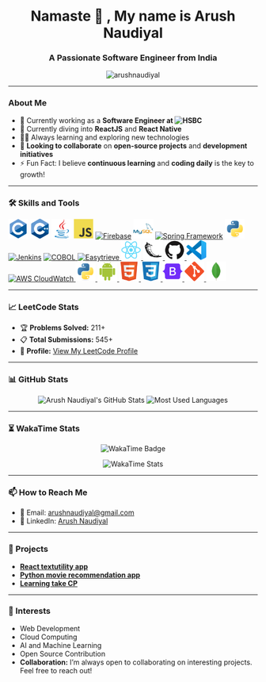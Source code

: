 <h1 align="center">Namaste 🙏 ,  My name is Arush Naudiyal</h1>
<h3 align="center">A Passionate Software Engineer from India</h3>

<p align="center">
  <img src="https://komarev.com/ghpvc/?username=arushnaudiyal&label=Profile%20views&color=0e75b6&style=flat" alt="arushnaudiyal" />
</p>

---

### About Me
- 🔭 Currently working as a **Software Engineer at <img src="https://upload.wikimedia.org/wikipedia/commons/thumb/a/aa/HSBC_logo_%282018%29.svg/1280px-HSBC_logo_%282018%29.svg.png" alt="HSBC" width="62" height="17"/>**
- 🌱 Currently diving into **ReactJS** and **React Native**
- 👨‍💻 Always learning and exploring new technologies
- 👯 **Looking to collaborate** on **open-source projects** and **development initiatives**
- ⚡ Fun Fact: I believe **continuous learning** and **coding daily** is the key to growth!

---

### 🛠️ Skills and Tools
<p align="left">
  <a href="https://www.w3schools.com/cpp/" target="_blank"><img src="https://raw.githubusercontent.com/devicons/devicon/master/icons/c/c-original.svg" alt="C" width="40" height="40"/></a>
  <a href="https://www.w3schools.com/cpp/" target="_blank"><img src="https://raw.githubusercontent.com/devicons/devicon/master/icons/cplusplus/cplusplus-original.svg" alt="C++" width="40" height="40"/></a>
  <a href="https://www.java.com" target="_blank"><img src="https://raw.githubusercontent.com/devicons/devicon/master/icons/java/java-original.svg" alt="Java" width="40" height="40"/></a>
  <a href="https://developer.mozilla.org/en-US/docs/Web/JavaScript" target="_blank"><img src="https://raw.githubusercontent.com/devicons/devicon/master/icons/javascript/javascript-original.svg" alt="JavaScript" width="40" height="40"/></a>
  <a href="https://firebase.google.com/" target="_blank"><img src="https://www.vectorlogo.zone/logos/firebase/firebase-icon.svg" alt="Firebase" width="40" height="40"/></a>
  <a href="https://www.mysql.com/" target="_blank"><img src="https://raw.githubusercontent.com/devicons/devicon/master/icons/mysql/mysql-original-wordmark.svg" alt="MySQL" width="40" height="40"/></a>
  <a href="https://spring.io/" target="_blank"><img src="https://www.vectorlogo.zone/logos/springio/springio-icon.svg" alt="Spring Framework" width="40" height="40"/></a>
  <a href="https://www.python.org" target="_blank"><img src="https://raw.githubusercontent.com/devicons/devicon/master/icons/python/python-original.svg" alt="Python" width="40" height="40"/></a>
  <a href="https://jenkins.io/" target="_blank"><img src="https://www.vectorlogo.zone/logos/jenkins/jenkins-icon.svg" alt="Jenkins" width="40" height="40"/></a>

  <!-- COBOL -->
  <a href="https://en.wikipedia.org/wiki/COBOL" target="_blank">
    <img src="https://img.shields.io/badge/COBOL-FF7F50?style=for-the-badge&logo=data:image/png;base64,..." alt="COBOL" width="50" height="50"/>
  </a>

  <!-- Easytrieve -->
  <a href="https://marketplace.visualstudio.com/items?itemName=BroadcomFD.easytrieve" target="_blank">
    <img src="https://img.shields.io/badge/Easytrieve-00BFFF?style=for-the-badge&logo=data:image/png;base64,..." alt="Easytrieve" width="50" height="50"/>
  </a>

  <!-- ReactJS -->
  <a href="https://reactjs.org/" target="_blank">
    <img src="https://raw.githubusercontent.com/devicons/devicon/master/icons/react/react-original.svg" alt="ReactJS" width="40" height="40"/>
  </a>

  <!-- Flask -->
  <a href="https://flask.palletsprojects.com/" target="_blank">
    <img src="https://raw.githubusercontent.com/devicons/devicon/master/icons/flask/flask-original.svg" alt="Flask" width="40" height="40"/>
  </a>

  <!-- GitHub -->
  <a href="https://github.com/" target="_blank">
    <img src="https://raw.githubusercontent.com/devicons/devicon/master/icons/github/github-original.svg" alt="GitHub" width="40" height="40"/>
  </a>

  <!-- VS Code -->
  <a href="https://code.visualstudio.com/" target="_blank">
    <img src="https://raw.githubusercontent.com/devicons/devicon/master/icons/vscode/vscode-original.svg" alt="VS Code" width="40" height="40"/>
  </a>

  <!-- AWS CloudWatch -->
<a href="https://aws.amazon.com/cloudwatch/" target="_blank">
  <img src="https://upload.wikimedia.org/wikipedia/commons/1/1d/AmazonWebservices_Logo.svg" alt="AWS CloudWatch" width="40" height="40"/>
</a>

  <!-- pip -->
  <a href="https://pypi.org/project/pip/" target="_blank">
    <img src="https://raw.githubusercontent.com/devicons/devicon/master/icons/python/python-original.svg" alt="pip" width="40" height="40"/>
  </a>

  <!-- Android -->
  <a href="https://developer.android.com/" target="_blank">
    <img src="https://raw.githubusercontent.com/devicons/devicon/master/icons/android/android-original.svg" alt="Android" width="40" height="40"/>
  </a>

  <!-- HTML5 -->
  <a href="https://developer.mozilla.org/en-US/docs/Web/HTML" target="_blank">
    <img src="https://raw.githubusercontent.com/devicons/devicon/master/icons/html5/html5-original.svg" alt="HTML5" width="40" height="40"/>
  </a>

  <!-- CSS -->
  <a href="https://developer.mozilla.org/en-US/docs/Web/CSS" target="_blank">
    <img src="https://raw.githubusercontent.com/devicons/devicon/master/icons/css3/css3-original.svg" alt="CSS" width="40" height="40"/>
  </a>

  <!-- Bootstrap -->
  <a href="https://getbootstrap.com/" target="_blank">
    <img src="https://raw.githubusercontent.com/devicons/devicon/master/icons/bootstrap/bootstrap-plain.svg" alt="Bootstrap" width="40" height="40"/>
  </a>

  <!-- Git -->
  <a href="https://git-scm.com/" target="_blank">
    <img src="https://raw.githubusercontent.com/devicons/devicon/master/icons/git/git-original.svg" alt="Git" width="40" height="40"/>
  </a>

  <!-- MongoDB -->
  <a href="https://www.mongodb.com/" target="_blank">
    <img src="https://raw.githubusercontent.com/devicons/devicon/master/icons/mongodb/mongodb-original.svg" alt="MongoDB" width="40" height="40"/>
  </a>
</p>

---

### 📈 LeetCode Stats
- 🏆 **Problems Solved:** 211+  
- 📋 **Total Submissions:** 545+  
- 🔗 **Profile:** [View My LeetCode Profile](https://leetcode.com/u/froster02/)

---

### 📊 GitHub Stats
<p align="center">
  <img src="https://github-readme-stats.vercel.app/api?username=froster02&show_icons=true&theme=radical&hide_title=false&layout=compact" alt="Arush Naudiyal's GitHub Stats" />
  <img src="https://github-readme-stats.vercel.app/api/top-langs?username=froster02&show_icons=true&locale=en&layout=compact&theme=radical" alt="Most Used Languages" />
</p>

---

### ⏳ WakaTime Stats
<p align="center">
  <img src="https://wakatime.com/badge/user/13cdbe77-08e8-4c8f-b3d7-2f0eb5a8923d.svg" alt="WakaTime Badge" />
</p>

<p align="center">
  <img src="https://github-readme-stats.vercel.app/api/wakatime?username=froster02&layout=compact&theme=radical" alt="WakaTime Stats" />
</p>

---

### 📫 How to Reach Me
- 📧 Email: arushnaudiyal@gmail.com
- 💼 LinkedIn: [Arush Naudiyal](https://www.linkedin.com/in/arush-naudiyal-8886a387/)

---

### 🌟 Projects
- [**React textutility app**](https://github.com/froster02/movies-recommendation-system) 
- [**Python movie recommendation app**](https://github.com/froster02/reactJS) 
- [**Learning take CP**](https://github.com/froster02/DS_Algo) 

---

### 🚀 Interests
- Web Development
- Cloud Computing
- AI and Machine Learning
- Open Source Contribution
- **Collaboration:** I’m always open to collaborating on interesting projects. Feel free to reach out!
